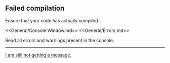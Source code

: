 ## Failed compilation
Ensure that your code has actually compiled.  

<<General/Console Window.md>>
<<General/Errors.md>>

Read all errors and warnings present in the console.

---

[I am still not getting a message.](10%203D%20Other.md)